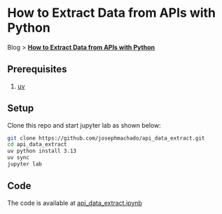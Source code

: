 # How to Extract Data from APIs with Python

Blog > **[How to Extract Data from APIs with Python](https://www.startdataengineering.com/post/how-to-extract-data-from-api-for-data-pipelines/)**

## Prerequisites

1. [uv](https://docs.astral.sh/uv/getting-started/installation/)

## Setup

Clone this repo and start jupyter lab as shown below:

```bash
git clone https://github.com/josephmachado/api_data_extract.git
cd api_data_extract
uv python install 3.13
uv sync
jupyter lab
```

## Code

The code is available at [api_data_extract.ipynb](./api_data_extract.ipynb)